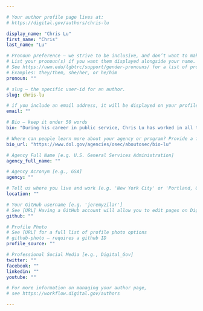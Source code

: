 ```yaml
---

# Your author profile page lives at:
# https://digital.gov/authors/chris-lu

display_name: "Chris Lu"
first_name: "Chris"
last_name: "Lu"

# Pronoun preference — we strive to be inclusive, and don’t want to make assumptions on a person’s first name (be it a gender-neutral name, or is one more common in languages other than English). Learn more http://www.MyPronouns.org
# List your pronoun(s) if you want them displayed alongside your name. Leave it blank and we'll use just your name.
# See https://uwm.edu/lgbtrc/support/gender-pronouns/ for a list of pronouns
# Examples: they/them, she/her, or he/him
pronoun: ""

# slug — the specific user-id for an author.
slug: chris-lu

# if you include an email address, it will be displayed on your profile page
email: ""

# Bio — keep it under 50 words
bio: "During his career in public service, Chris Lu has worked in all three branches of the federal government. He was sworn in as the Deputy Secretary of the Department of Labor on April 4, 2014, after being confirmed unanimously by the U.S. Senate. He serves as the chief operating officer of a 17,000-employee organization that works to create greater opportunities for all Americans."

# Where can people learn more about your agency or program? Provide a full URL [e.g. 'https://www.example.gov/']
bio_url: "https://www.dol.gov/agencies/osec/aboutosec/bio-lu"

# Agency Full Name [e.g. U.S. General Services Administration]
agency_full_name: ""

# Agency Acronym [e.g., GSA]
agency: ""

# Tell us where you live and work [e.g. 'New York City' or 'Portland, OR']
location: ""

# Your GitHub username [e.g. 'jeremyzilar']
# See [URL] Having a GitHub account will allow you to edit pages on DigitalGov. The image used in your GitHub account can also be used to populate your digital.gov profile photo.
github: ""

# Profile Photo
# See [URL] for a full list of profile photo options
# github-photo — requires a github ID
profile_source: ""

# Professional Social Media [e.g., Digital_Gov]
twitter: ""
facebook: ""
linkedin: ""
youtube: ""

# For more information on managing your author page,
# see https://workflow.digital.gov/authors

---
```

